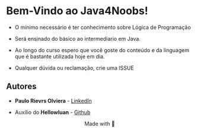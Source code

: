 # Bem-Vindo ao Java4Noobs!



* O mínimo necessário é ter conhecimento sobre Lógica de Programação

* Será ensinado do básico ao intermediario em Java.

* Ao longo do curso espero que você goste do conteúdo e da linguagem que é bastante utilizada hoje em dia.

* Qualquer dúvida ou reclamação, crie uma ISSUE

## Autores

- **Paulo Rievrs Olviera** - [LinkedIn](https://www.linkedin.com/in/paulo-rievrs/)

- Auxílio do **Hellowluan** - [Github](https://github.com/hellowluan)

<p align="center">Made with 💜</p>

